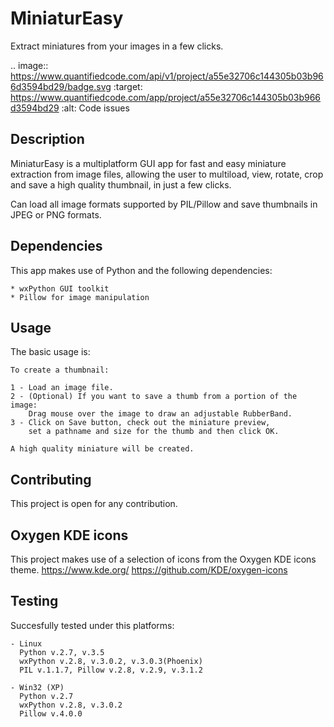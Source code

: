 # MiniaturEasy
Extract miniatures from your images in a few clicks.

.. image:: https://www.quantifiedcode.com/api/v1/project/a55e32706c144305b03b966d3594bd29/badge.svg
  :target: https://www.quantifiedcode.com/app/project/a55e32706c144305b03b966d3594bd29
  :alt: Code issues

Description
-----------

MiniaturEasy is a multiplatform GUI app for fast and easy miniature extraction from image files,
allowing the user to multiload, view, rotate, crop and save a high quality thumbnail, in just a few clicks.

Can load all image formats supported by PIL/Pillow and save thumbnails in JPEG or PNG formats.

Dependencies
------------

This app makes use of Python and the following dependencies:

    * wxPython GUI toolkit
    * Pillow for image manipulation

Usage
-----

The basic usage is:

    To create a thumbnail:
    
    1 - Load an image file.
    2 - (Optional) If you want to save a thumb from a portion of the image:
        Drag mouse over the image to draw an adjustable RubberBand.
    3 - Click on Save button, check out the miniature preview,
        set a pathname and size for the thumb and then click OK.
        
    A high quality miniature will be created.


Contributing
------------

This project is open for any contribution.

Oxygen KDE icons
------------

This project makes use of a selection of icons from the Oxygen KDE icons theme.
https://www.kde.org/
https://github.com/KDE/oxygen-icons

Testing
-------

Succesfully tested under this platforms:
    
    - Linux
      Python v.2.7, v.3.5
      wxPython v.2.8, v.3.0.2, v.3.0.3(Phoenix)
      PIL v.1.1.7, Pillow v.2.8, v.2.9, v.3.1.2
      
    - Win32 (XP)
      Python v.2.7
      wxPython v.2.8, v.3.0.2
      Pillow v.4.0.0

